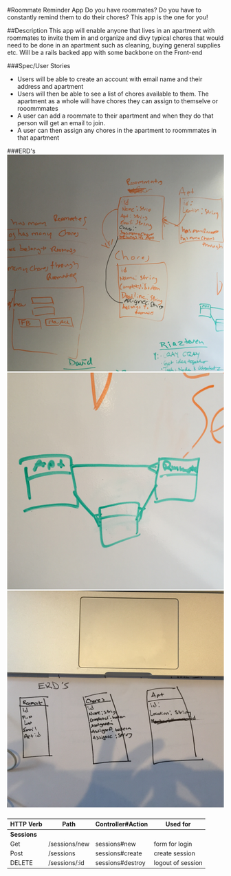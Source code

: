 #Roommate Reminder App
Do you have roommates? Do you have to constantly remind them to do their chores?
This app is the one for you!

##Description
This app will enable anyone that lives in an apartment with roommates to invite them in and organize and divy typical chores that would need to be done in an apartment such as cleaning, buying general supplies etc.  Will be a rails backed app with some backbone on the Front-end


###Spec/User Stories
- Users will be able to create an account with email name and their address and apartment
- Users will then be able to see a list of chores available to them.  The apartment as a whole will have chores they can assign
to themselve or rooommmates
- A user can add a roommate to their apartment and when they do that person will get an email to join.
- A user can then assign any chores in the apartment to roommmates in that apartment

###ERD's
![](./IMG_0468.JPG)
![](./IMG_0467.JPG)
![](./IMG_0466.JPG)


###
| HTTP Verb  | Path            | Controller#Action | Used for              |
| ---------- | --------------- | ----------------- | --------------------- |
| **Sessions**                                                             |
| Get        | /sessions/new   | sessions#new      | form for login        |
| Post       | /sessions       | sessions#create   | create session        |
| DELETE     | /sessions/:id   | sessions#destroy  | logout of session     |
